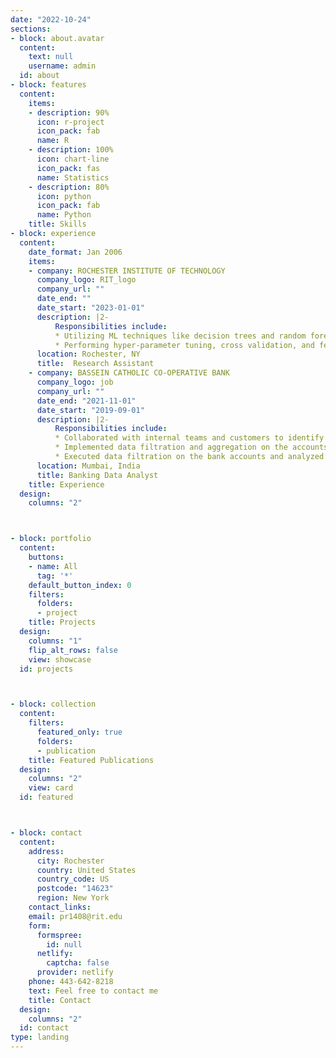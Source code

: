 ```yaml
---
date: "2022-10-24"
sections:
- block: about.avatar
  content:
    text: null
    username: admin
  id: about
- block: features
  content:
    items:
    - description: 90%
      icon: r-project
      icon_pack: fab
      name: R
    - description: 100%
      icon: chart-line
      icon_pack: fas
      name: Statistics
    - description: 80%
      icon: python
      icon_pack: fab
      name: Python
    title: Skills
- block: experience
  content:
    date_format: Jan 2006
    items:
    - company: ROCHESTER INSTITUTE OF TECHNOLOGY
      company_logo: RIT_logo
      company_url: ""
      date_end: ""
      date_start: "2023-01-01"
      description: |2-
          Responsibilities include:
          * Utilizing ML techniques like decision trees and random forests to classify uncertainty in future coastal damages and adaptation costs from mean sea-level rise as high-end/ non-high end using Python.
          * Performing hyper-parameter tuning, cross validation, and feature importance to increase the efficiency of the model. (Using Pandas, NumPy, SciKit-Learn and Matplotlib libraries).
      location: Rochester, NY
      title:  Research Assistant
    - company: BASSEIN CATHOLIC CO-OPERATIVE BANK
      company_logo: job
      company_url: ""
      date_end: "2021-11-01"
      date_start: "2019-09-01"
      description: |2-
          Responsibilities include:
          * Collaborated with internal teams and customers to identify and define data conversion requirements. Performed modification and rectification on the data before data migration that ensured the accuracy of migrated data to 70%.
          * Implemented data filtration and aggregation on the accounts to identify duplicated accounts and created linkage between savings and business accounts which reduced reduplication by 80%.
          * Executed data filtration on the bank accounts and analyzed the inactive accounts to identify the current active accounts and notified clients about their finances that brought down the number of inactive accounts by 20%.
      location: Mumbai, India
      title: Banking Data Analyst
    title: Experience
  design:
    columns: "2"



- block: portfolio
  content:
    buttons:
    - name: All
      tag: '*'
    default_button_index: 0
    filters:
      folders:
      - project
    title: Projects
  design:
    columns: "1"
    flip_alt_rows: false
    view: showcase
  id: projects



- block: collection
  content:
    filters:
      featured_only: true
      folders:
      - publication
    title: Featured Publications
  design:
    columns: "2"
    view: card
  id: featured



- block: contact
  content:
    address:
      city: Rochester
      country: United States
      country_code: US
      postcode: "14623"
      region: New York
    contact_links:
    email: pr1408@rit.edu
    form:
      formspree:
        id: null
      netlify:
        captcha: false
      provider: netlify
    phone: 443-642-8218
    text: Feel free to contact me
    title: Contact
  design:
    columns: "2"
  id: contact
type: landing
---
```

